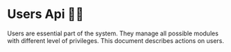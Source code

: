 # Users Api 🤷‍♂️

Users are essential part of the system. They manage all possible modules with different level of privileges.
This document describes actions on users.
